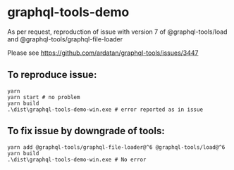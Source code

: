 # graphql-tools-demo
As per request, reproduction of issue with version 7 of @graphql-tools/load and @graphql-tools/graphql-file-loader

Please see https://github.com/ardatan/graphql-tools/issues/3447

## To reproduce issue:
```
yarn
yarn start # no problem
yarn build
.\dist\graphql-tools-demo-win.exe # error reported as in issue
```

## To fix issue by downgrade of tools:
```
yarn add @graphql-tools/graphql-file-loader@^6 @graphql-tools/load@^6
yarn build
.\dist\graphql-tools-demo-win.exe # No error
```
